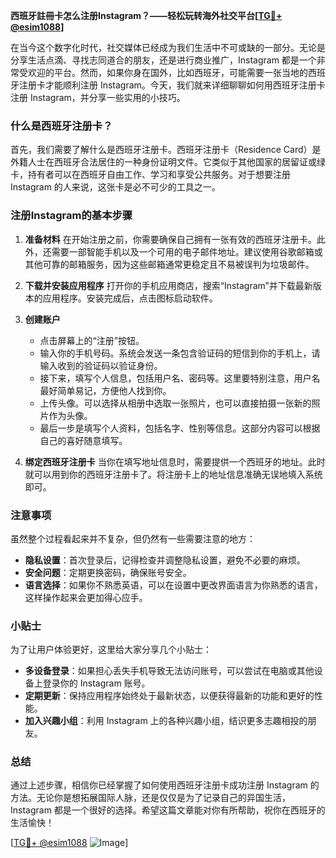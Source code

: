 **西班牙註冊卡怎么注册Instagram？——轻松玩转海外社交平台[[TG💪+ @esim1088](https://t.me/s/esim1088)]**

在当今这个数字化时代，社交媒体已经成为我们生活中不可或缺的一部分。无论是分享生活点滴、寻找志同道合的朋友，还是进行商业推广，Instagram 都是一个非常受欢迎的平台。然而，如果你身在国外，比如西班牙，可能需要一张当地的西班牙注册卡才能顺利注册 Instagram。今天，我们就来详细聊聊如何用西班牙注册卡注册 Instagram，并分享一些实用的小技巧。

### 什么是西班牙注册卡？

首先，我们需要了解什么是西班牙注册卡。西班牙注册卡（Residence Card）是外籍人士在西班牙合法居住的一种身份证明文件。它类似于其他国家的居留证或绿卡，持有者可以在西班牙自由工作、学习和享受公共服务。对于想要注册 Instagram 的人来说，这张卡是必不可少的工具之一。

### 注册Instagram的基本步骤

1. **准备材料**
   在开始注册之前，你需要确保自己拥有一张有效的西班牙注册卡。此外，还需要一部智能手机以及一个可用的电子邮件地址。建议使用谷歌邮箱或其他可靠的邮箱服务，因为这些邮箱通常更稳定且不易被误判为垃圾邮件。

2. **下载并安装应用程序**
   打开你的手机应用商店，搜索“Instagram”并下载最新版本的应用程序。安装完成后，点击图标启动软件。

3. **创建账户**
   - 点击屏幕上的“注册”按钮。
   - 输入你的手机号码。系统会发送一条包含验证码的短信到你的手机上，请输入收到的验证码以验证身份。
   - 接下来，填写个人信息，包括用户名、密码等。这里要特别注意，用户名最好简单易记，方便他人找到你。
   - 上传头像。可以选择从相册中选取一张照片，也可以直接拍摄一张新的照片作为头像。
   - 最后一步是填写个人资料，包括名字、性别等信息。这部分内容可以根据自己的喜好随意填写。

4. **绑定西班牙注册卡**
   当你在填写地址信息时，需要提供一个西班牙的地址。此时就可以用到你的西班牙注册卡了。将注册卡上的地址信息准确无误地填入系统即可。

### 注意事项

虽然整个过程看起来并不复杂，但仍然有一些需要注意的地方：

- **隐私设置**：首次登录后，记得检查并调整隐私设置，避免不必要的麻烦。
- **安全问题**：定期更换密码，确保账号安全。
- **语言选择**：如果你不熟悉英语，可以在设置中更改界面语言为你熟悉的语言，这样操作起来会更加得心应手。

### 小贴士

为了让用户体验更好，这里给大家分享几个小贴士：

- **多设备登录**：如果担心丢失手机导致无法访问账号，可以尝试在电脑或其他设备上登录你的 Instagram 账号。
- **定期更新**：保持应用程序始终处于最新状态，以便获得最新的功能和更好的性能。
- **加入兴趣小组**：利用 Instagram 上的各种兴趣小组，结识更多志趣相投的朋友。

### 总结

通过上述步骤，相信你已经掌握了如何使用西班牙注册卡成功注册 Instagram 的方法。无论你是想拓展国际人脉，还是仅仅是为了记录自己的异国生活， Instagram 都是一个很好的选择。希望这篇文章能对你有所帮助，祝你在西班牙的生活愉快！

[[TG💪+ @esim1088](https://t.me/s/esim1088) ![Image](https://i.postimg.cc/4NQfJmqS/Snipaste-2025-05-13-00-14-12.png)]
